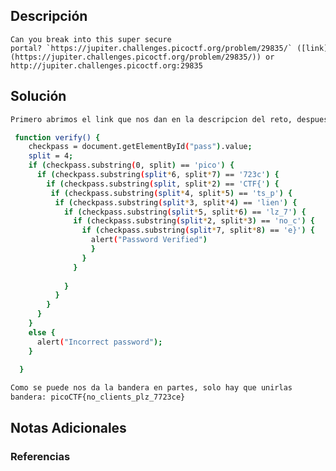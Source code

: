 ## Descripción 
```
Can you break into this super secure portal? `https://jupiter.challenges.picoctf.org/problem/29835/` ([link](https://jupiter.challenges.picoctf.org/problem/29835/)) or http://jupiter.challenges.picoctf.org:29835
```
[](https://github.com/armandoportillo0101/Seguridad-de-Redes/blob/main/Plantilla.md#objetivo)
## Solución
```bash 
Primero abrimos el link que nos dan en la descripcion del reto, despues de que la pagina cargue la inspeccionamos y nos saldra el siguiente codigo:

 function verify() {
    checkpass = document.getElementById("pass").value;
    split = 4;
    if (checkpass.substring(0, split) == 'pico') {
      if (checkpass.substring(split*6, split*7) == '723c') {
        if (checkpass.substring(split, split*2) == 'CTF{') {
         if (checkpass.substring(split*4, split*5) == 'ts_p') {
          if (checkpass.substring(split*3, split*4) == 'lien') {
            if (checkpass.substring(split*5, split*6) == 'lz_7') {
              if (checkpass.substring(split*2, split*3) == 'no_c') {
                if (checkpass.substring(split*7, split*8) == 'e}') {
                  alert("Password Verified")
                  }
                }
              }
      
            }
          }
        }
      }
    }
    else {
      alert("Incorrect password");
    }
    
  }

Como se puede nos da la bandera en partes, solo hay que unirlas
bandera: picoCTF{no_clients_plz_7723ce}

```
[](https://github.com/armandoportillo0101/Seguridad-de-Redes/blob/main/Plantilla.md#soluci%C3%B3n)

## Notas Adicionales

[](https://github.com/armandoportillo0101/Seguridad-de-Redes/blob/main/Plantilla.md#notas-adicionales)

### Referencias